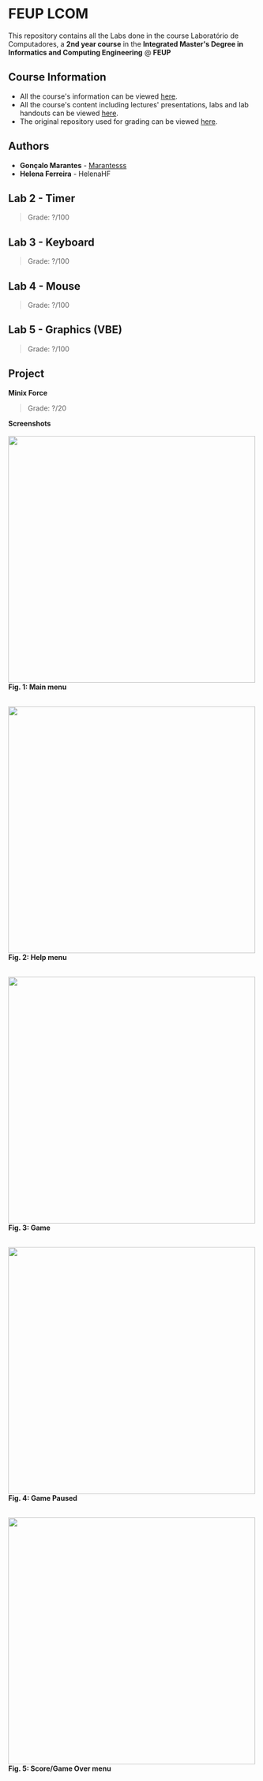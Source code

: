 # FEUP LCOM

This repository contains all the Labs done in the course Laboratório de Computadores, a **2nd year course** in the **Integrated Master's Degree in Informatics and Computing Engineering** @ **FEUP**

## Course Information

* All the course's information can be viewed [here](https://sigarra.up.pt/feup/pt/ucurr_geral.ficha_uc_view?pv_ocorrencia_id=419993).
* All the course's content including lectures' presentations, labs and lab handouts can be viewed [here](https://web.fe.up.pt/~pfs/aulas/lcom2018/).
* The original repository used for grading can be viewed [here](https://redmine.fe.up.pt/projects/lcom1819-t4g01).


## Authors

* **Gonçalo Marantes** - [Marantesss](https://github.com/Marantesss)
* **Helena Ferreira** - HelenaHF

Lab 2 - Timer
----------
> Grade: ?/100

Lab 3 - Keyboard
----------
> Grade: ?/100

Lab 4 - Mouse
----------
> Grade: ?/100

Lab 5 - Graphics (VBE)
----------
> Grade: ?/100

Project
----------

**Minix Force** <br>
> Grade: ?/20 <br>

**Screenshots** <br> <br>
<img src="https://github.com/Marantesss/feup-lcom/blob/master/proj/doc/Images/Main_Menu.png" width="500"><br>
**Fig. 1: Main menu** <br><br>

<img src="https://github.com/Marantesss/feup-lcom/blob/master/proj/doc/Images/Help_Menu.png" width="500"><br>
**Fig. 2: Help menu** <br><br>

<img src="https://github.com/Marantesss/feup-lcom/blob/master/proj/doc/Images/In-game.png" width="500"><br>
**Fig. 3: Game** <br><br>

<img src="https://github.com/Marantesss/feup-lcom/blob/master/proj/doc/Images/In-game_paused.png" width="500"><br>
**Fig. 4: Game Paused** <br><br>

<img src="https://github.com/Marantesss/feup-lcom/blob/master/proj/doc/Images/Score_Menu.png" width="500"><br>
**Fig. 5: Score/Game Over menu**
